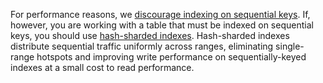 For performance reasons, we [discourage indexing on sequential keys](indexes.html#indexing-columns). If, however, you are working with a table that must be indexed on sequential keys, you should use [hash-sharded indexes](indexes.html#hash-sharded-indexes). Hash-sharded indexes distribute sequential traffic uniformly across ranges, eliminating single-range hotspots and improving write performance on sequentially-keyed indexes at a small cost to read performance.